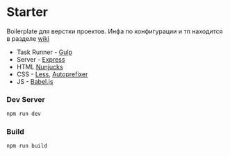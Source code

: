 # Starter #
Boilerplate для верстки проектов.
Инфа по конфигурации и тп находится в разделе [wiki](https://github.com/WishMaster2310/starter/wiki)

* Task Runner - [Gulp](http://gulpjs.com/)
* Server - [Express](http://expressjs.com/ru/guide/routing.html)
* HTML [Nunjucks](https://mozilla.github.io/nunjucks/)
* CSS - [Less](http://lesscss.org/), [Autoprefixer](https://github.com/postcss/autoprefixer)
* JS - [Babel.js](https://babeljs.io/)

### Dev Server ###

```sh
npm run dev
```

### Build ###

```sh
npm run build
```
